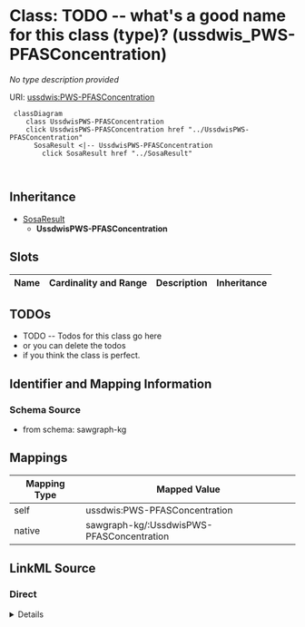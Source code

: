 

# Class: TODO -- what's a good name for this class (type)? (ussdwis_PWS-PFASConcentration)


_No type description provided_





URI: [ussdwis:PWS-PFASConcentration](http://sawgraph.spatialai.org/v1/us-sdwis#PWS-PFASConcentration)






```mermaid
 classDiagram
    class UssdwisPWS-PFASConcentration
    click UssdwisPWS-PFASConcentration href "../UssdwisPWS-PFASConcentration"
      SosaResult <|-- UssdwisPWS-PFASConcentration
        click SosaResult href "../SosaResult"
      
      
```





## Inheritance
* [SosaResult](../classes/SosaResult.md)
    * **UssdwisPWS-PFASConcentration**



## Slots

| Name | Cardinality and Range | Description | Inheritance |
| ---  | --- | --- | --- |









## TODOs

* TODO -- Todos for this class go here
* or you can delete the todos
* if you think the class is perfect.

## Identifier and Mapping Information







### Schema Source


* from schema: sawgraph-kg




## Mappings

| Mapping Type | Mapped Value |
| ---  | ---  |
| self | ussdwis:PWS-PFASConcentration |
| native | sawgraph-kg/:UssdwisPWS-PFASConcentration |







## LinkML Source

<!-- TODO: investigate https://stackoverflow.com/questions/37606292/how-to-create-tabbed-code-blocks-in-mkdocs-or-sphinx -->

### Direct

<details>
```yaml
name: ussdwis_PWS-PFASConcentration
description: No type description provided
title: TODO -- what's a good name for this class (type)?
todos:
- TODO -- Todos for this class go here
- or you can delete the todos
- if you think the class is perfect.
notes:
- Class with 156 occurences.
from_schema: sawgraph-kg
rank: 1000
is_a: sosa_Result
class_uri: ussdwis:PWS-PFASConcentration

```
</details>

### Induced

<details>
```yaml
name: ussdwis_PWS-PFASConcentration
description: No type description provided
title: TODO -- what's a good name for this class (type)?
todos:
- TODO -- Todos for this class go here
- or you can delete the todos
- if you think the class is perfect.
notes:
- Class with 156 occurences.
from_schema: sawgraph-kg
rank: 1000
is_a: sosa_Result
class_uri: ussdwis:PWS-PFASConcentration

```
</details>